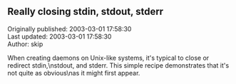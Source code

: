 ## Really closing stdin, stdout, stderr  
Originally published: 2003-03-01 17:58:30  
Last updated: 2003-03-01 17:58:30  
Author: skip   
  
When creating daemons on Unix-like systems, it's typical to close or redirect stdin,\nstdout, and stderr.  This simple recipe demonstrates that it's not quite as obvious\nas it might first appear.